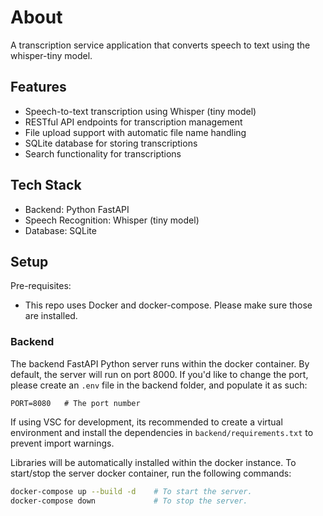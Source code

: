 # About
A transcription service application that converts speech to text using the whisper-tiny model.

## Features
- Speech-to-text transcription using Whisper (tiny model)
- RESTful API endpoints for transcription management
- File upload support with automatic file name handling
- SQLite database for storing transcriptions
- Search functionality for transcriptions

## Tech Stack
- Backend: Python FastAPI
- Speech Recognition: Whisper (tiny model)
- Database: SQLite

## Setup
Pre-requisites:
- This repo uses Docker and docker-compose. Please make sure those are installed.

### Backend
The backend FastAPI Python server runs within the docker container. By default, the server will run on port 8000. If you'd like to change the port, please create an `.env` file in the backend folder, and populate it as such:
```plaintext
PORT=8080   # The port number
```

If using VSC for development, its recommended to create a virtual environment and install the dependencies in `backend/requirements.txt` to prevent import warnings.

Libraries will be automatically installed within the docker instance. 
To start/stop the server docker container, run the following commands:
```bash
docker-compose up --build -d    # To start the server.
docker-compose down             # To stop the server.
```